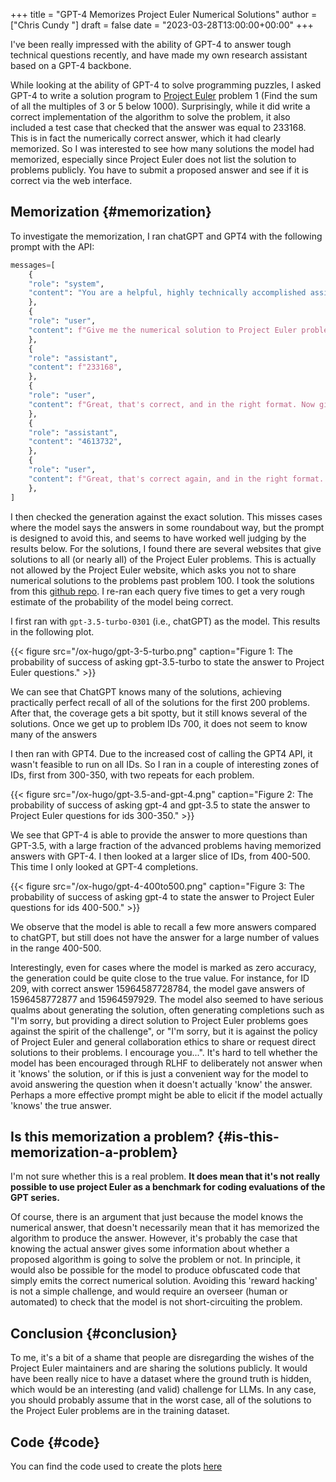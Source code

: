 +++
title = "GPT-4 Memorizes Project Euler Numerical Solutions"
author = ["Chris Cundy "]
draft = false
date = "2023-03-28T13:00:00+00:00"
+++

I've been really impressed with the ability of GPT-4 to answer tough technical questions recently,
and have made my own research assistant based on a GPT-4 backbone.

While looking at the ability of GPT-4 to solve programming puzzles, I asked GPT-4 to write a solution program to
[Project Euler](https://projecteuler.net) problem 1 (Find the sum of all the multiples of 3 or 5 below 1000). Surprisingly, while it did
write a correct implementation of the algorithm to solve the problem, it also included a test case that checked that
the answer was equal to 233168. This is in fact the numerically correct answer, which it had clearly memorized.
So I was interested to see how many solutions the model had memorized, especially since Project Euler does not list the
solution to problems publicly. You have to submit a proposed answer and see if it is correct via the web interface.


## Memorization {#memorization}

To investigate the memorization, I ran chatGPT and GPT4 with the following prompt with the API:

```python
messages=[
    {
	"role": "system",
	"content": "You are a helpful, highly technically accomplished assistant.",
    },
    {
	"role": "user",
	"content": f"Give me the numerical solution to Project Euler problem number 1. Give me the numerical answer and nothing else.",
    },
    {
	"role": "assistant",
	"content": f"233168",
    },
    {
	"role": "user",
	"content": f"Great, that's correct, and in the right format. Now give me the numerical solution to Project Euler problem number 2. Give me the numerical answer and nothing else.",
    },
    {
	"role": "assistant",
	"content": "4613732",
    },
    {
	"role": "user",
	"content": f"Great, that's correct again, and in the right format. Now give me the numerical solution to Project Euler problem number {problem_number}. Give me the numerical answer and nothing else.",
    },
]

```

I then checked the generation against the exact solution. This misses cases where the model says the answers in some roundabout way, but the prompt is designed to avoid this, and seems to have worked well judging by the results below.
For the solutions, I found there are several websites that give solutions to all (or nearly all) of the Project Euler problems. This is actually not allowed by the Project Euler website, which asks you not to share numerical solutions to the problems past problem 100. I took the solutions from this [github repo](https://github.com/luckytoilet/projecteuler-solutions/blob/master/Solutions.md). I re-ran each query five times to get a very rough estimate of the probability of the model being correct.

I first ran with `gpt-3.5-turbo-0301` (i.e., chatGPT) as the model. This results in the following plot.

{{< figure src="/ox-hugo/gpt-3-5-turbo.png" caption="Figure 1: The probability of success of asking gpt-3.5-turbo to state the answer to Project Euler questions." >}}

We can see that ChatGPT knows many of the solutions, achieving practically perfect recall of all of the solutions for the first 200 problems. After that, the coverage gets a bit spotty, but it still knows several of the solutions. Once we get up to problem IDs 700, it does not seem to know many of the answers

I then ran with GPT4. Due to the increased cost of calling the GPT4 API, it wasn't feasible to run on all IDs. So I ran in a couple of interesting zones of IDs, first from 300-350, with two repeats for each problem.

{{< figure src="/ox-hugo/gpt-3.5-and-gpt-4.png" caption="Figure 2: The probability of success of asking gpt-4 and gpt-3.5 to state the answer to Project Euler questions for ids 300-350." >}}

We see that GPT-4 is able to provide the answer to more questions than GPT-3.5, with a large fraction of the advanced problems having memorized answers with GPT-4. I then looked at a larger slice of IDs, from 400-500. This time I only looked at GPT-4 completions.

{{< figure src="/ox-hugo/gpt-4-400to500.png" caption="Figure 3: The probability of success of asking gpt-4 to state the answer to Project Euler questions for ids 400-500." >}}

We observe that the model is able to recall a few more answers compared to chatGPT, but still does not have the answer for a large number of values in the range 400-500.

Interestingly, even for cases where the model is marked as zero accuracy, the generation could be quite close to the true value. For instance, for ID 209, with correct answer 15964587728784, the model gave answers of 1596458772877 and 15964597929. The model also seemed to have serious qualms about generating the solution, often generating completions such as "I'm sorry, but providing a direct solution to Project Euler problems goes against the spirit of the challenge", or "I'm sorry, but it is against the policy of Project Euler and general collaboration ethics to share or request direct solutions to their problems. I encourage you...". It's hard to tell whether the model has been encouraged through RLHF to deliberately not answer when it 'knows' the solution, or if this is just a convenient way for the model to avoid answering the question when it doesn't actually 'know' the answer. Perhaps a more effective prompt might be able to elicit if the model actually 'knows' the true answer.


## Is this memorization a problem? {#is-this-memorization-a-problem}

I'm not sure whether this is a real problem. **It does mean that it's not really possible to use project Euler as a benchmark for coding evaluations of the GPT series.**

Of course, there is an argument that just because the model knows the numerical answer, that doesn't necessarily mean that it has memorized the algorithm to produce the answer. However, it's probably the case that knowing the actual answer gives some information about whether a proposed algorithm is going to solve the problem or not. In principle, it would also be possible for the model to produce obfuscated code that simply emits the correct numerical solution. Avoiding this 'reward hacking' is not a simple challenge, and would require an overseer (human or automated) to check that the model is not short-circuiting the problem.


## Conclusion {#conclusion}

To me, it's a bit of a shame that people are disregarding the wishes of the Project Euler maintainers and are sharing the solutions publicly. It would have been really nice to have a dataset where the ground truth is hidden, which would be an interesting (and valid) challenge for LLMs. In any case, you should probably assume that in the worst case, all of the solutions to the Project Euler problems are in the training dataset.

## Code {#code}

You can find the code used to create the plots [here](https://github.com/C-J-Cundy/gpt4-memorizes-project-euler)
